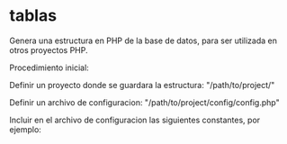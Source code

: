 # tablas

Genera una estructura en PHP de la base de datos, para ser utilizada en otros proyectos PHP.

Procedimiento inicial:

Definir un proyecto donde se guardara la estructura: "/path/to/project/"

Definir un archivo de configuracion: "/path/to/project/config/config.php"

Incluir en el archivo de configuracion las siguientes constantes, por ejemplo:

<?php
//ini_set("display_errors", 1);
//ini_set('date.timezone', 'America/Argentina/Buenos_Aires');
//session_set_cookie_params(7200, '/', '.dominio.com.ar'); //produccion
//session_id(1); //testing

define("SYS_NAME", "Nombre del proyecto"); //nombre del modulo de administracion 
define("PATH_SYS", "/path/to/project/"); //path correspondiente al módulo de administración 

//constantes de acceso a la base de datos
define("DATA_DBNAME", "dbname"); 
define("DATA_USER", "user"); 
define("DATA_PASS", "pass"); 
define("DATA_HOST", "host"); 
define("DATA_SCHEMA", "schema"); 
define("DISABLE_ENTITIES", "tablas a deshabilitar separadas por espacio"); 

//raiz del modulo de administración 
define("PATH_HTTP" , "http://" . $_SERVER["SERVER_NAME"] . "/" . PATH_SYS . "/"); 
define("PATH_ROOT" ,  $_SERVER["DOCUMENT_ROOT"] . "/" . PATH_SYS . "/"); 
//define("PATH_LOGIN", "http://" . $_SERVER["SERVER_NAME"] . "/" . PATH_SYS . "/login/"); //path correspondiente al módulo de login

//definición de rutas de inclusión 
set_include_path(get_include_path() 
  . PATH_SEPARATOR . $_SERVER["DOCUMENT_ROOT"] . "/" . PATH_SYS . "/"
  . PATH_SEPARATOR . $_SERVER["DOCUMENT_ROOT"] . "/" . PATH_SYS . "/api"
  . PATH_SEPARATOR . $_SERVER["DOCUMENT_ROOT"] . "/" . PATH_SYS . "/api/main"
); 

Incluir en el index.php la ruta al archivo de configuracion del proyecto









